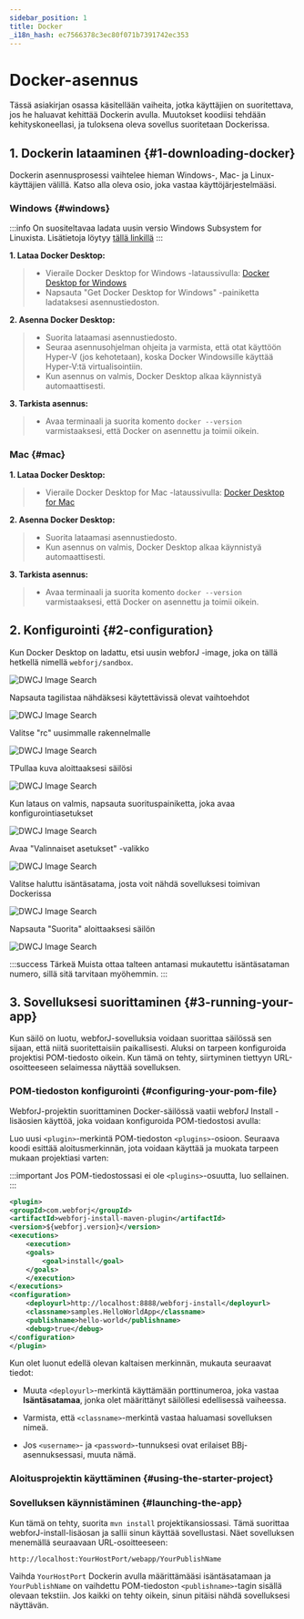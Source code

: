 ```yaml
---
sidebar_position: 1
title: Docker
_i18n_hash: ec7566378c3ec80f071b7391742ec353
---
```

# Docker-asennus

Tässä asiakirjan osassa käsitellään vaiheita, jotka käyttäjien on suoritettava, jos he haluavat kehittää Dockerin avulla. Muutokset koodiisi tehdään kehityskoneellasi, ja tuloksena oleva sovellus suoritetaan Dockerissa.

## 1. Dockerin lataaminen {#1-downloading-docker}

Dockerin asennusprosessi vaihtelee hieman Windows-, Mac- ja Linux-käyttäjien välillä. Katso alla oleva osio, joka vastaa käyttöjärjestelmääsi.

### Windows {#windows}

:::info
On suositeltavaa ladata uusin versio Windows Subsystem for Linuxista. Lisätietoja löytyy [tällä linkillä](https://learn.microsoft.com/en-us/windows/wsl/install)
:::

**1. Lataa Docker Desktop:**
>- Vieraile Docker Desktop for Windows -lataussivulla: [Docker Desktop for Windows](https://www.docker.com/products/docker-desktop/)
>- Napsauta "Get Docker Desktop for Windows" -painiketta ladataksesi asennustiedoston.

**2. Asenna Docker Desktop:**
>- Suorita lataamasi asennustiedosto.
>- Seuraa asennusohjelman ohjeita ja varmista, että otat käyttöön Hyper-V (jos kehotetaan), koska Docker Windowsille käyttää Hyper-V:tä virtualisointiin.
>- Kun asennus on valmis, Docker Desktop alkaa käynnistyä automaattisesti.

**3. Tarkista asennus:**
>- Avaa terminaali ja suorita komento `docker --version` varmistaaksesi, että Docker on asennettu ja toimii oikein.

### Mac {#mac}

**1. Lataa Docker Desktop:**
>- Vieraile Docker Desktop for Mac -lataussivulla: [Docker Desktop for Mac](https://www.docker.com/products/docker-desktop/)

**2. Asenna Docker Desktop:**
>- Suorita lataamasi asennustiedosto.
>- Kun asennus on valmis, Docker Desktop alkaa käynnistyä automaattisesti.

**3. Tarkista asennus:**
>- Avaa terminaali ja suorita komento `docker --version` varmistaaksesi, että Docker on asennettu ja toimii oikein.

## 2. Konfigurointi {#2-configuration}

Kun Docker Desktop on ladattu, etsi uusin webforJ -image, joka on tällä hetkellä nimellä `webforj/sandbox`.

![DWCJ Image Search](/img/bbj-installation/docker/Step_1l.png#rounded-border)

Napsauta tagilistaa nähdäksesi käytettävissä olevat vaihtoehdot

![DWCJ Image Search](/img/bbj-installation/docker/Step_2l.png#rounded-border)

Valitse "rc" uusimmalle rakennelmalle

![DWCJ Image Search](/img/bbj-installation/docker/Step_3l.png#rounded-border)

TPullaa kuva aloittaaksesi säilösi

![DWCJ Image Search](/img/bbj-installation/docker/Step_4l.png#rounded-border)

Kun lataus on valmis, napsauta suorituspainiketta, joka avaa konfigurointiasetukset

![DWCJ Image Search](/img/bbj-installation/docker/Step_5l.png#rounded-border)

Avaa "Valinnaiset asetukset" -valikko

![DWCJ Image Search](/img/bbj-installation/docker/Step_6l.png#rounded-border)

Valitse haluttu isäntäsatama, josta voit nähdä sovelluksesi toimivan Dockerissa

![DWCJ Image Search](/img/bbj-installation/docker/Step_7l.png#rounded-border)

Napsauta "Suorita" aloittaaksesi säilön

![DWCJ Image Search](/img/bbj-installation/docker/Step_8l.png#rounded-border)

:::success Tärkeä
Muista ottaa talteen antamasi mukautettu isäntäsataman numero, sillä sitä tarvitaan myöhemmin.
:::

## 3. Sovelluksesi suorittaminen {#3-running-your-app}

Kun säilö on luotu, webforJ-sovelluksia voidaan suorittaa säilössä sen sijaan, että niitä suoritettaisiin paikallisesti. Aluksi on tarpeen konfiguroida projektisi POM-tiedosto oikein. Kun tämä on tehty, siirtyminen tiettyyn URL-osoitteeseen selaimessa näyttää sovelluksen.

### POM-tiedoston konfigurointi {#configuring-your-pom-file}

WebforJ-projektin suorittaminen Docker-säilössä vaatii webforJ Install -lisäosien käyttöä, joka voidaan konfiguroida POM-tiedostosi avulla:

Luo uusi `<plugin>`-merkintä POM-tiedoston `<plugins>`-osioon. Seuraava koodi esittää aloitusmerkinnän, jota voidaan käyttää ja muokata tarpeen mukaan projektiasi varten:

:::important
Jos POM-tiedostossasi ei ole `<plugins>`-osuutta, luo sellainen.
:::

```xml
<plugin>
<groupId>com.webforj</groupId>
<artifactId>webforj-install-maven-plugin</artifactId>
<version>${webforj.version}</version>
<executions>
    <execution>
    <goals>
        <goal>install</goal>
    </goals>
    </execution>
</executions>
<configuration>
    <deployurl>http://localhost:8888/webforj-install</deployurl>
    <classname>samples.HelloWorldApp</classname>
    <publishname>hello-world</publishname>
    <debug>true</debug>
</configuration>
</plugin>
```

Kun olet luonut edellä olevan kaltaisen merkinnän, mukauta seuraavat tiedot:

- Muuta `<deployurl>`-merkintä käyttämään porttinumeroa, joka vastaa **Isäntäsatamaa**, jonka olet määrittänyt säilöllesi edellisessä vaiheessa.

- Varmista, että `<classname>`-merkintä vastaa haluamasi sovelluksen nimeä.

- Jos `<username>`- ja `<password>`-tunnuksesi ovat erilaiset BBj-asennuksessasi, muuta nämä.

### Aloitusprojektin käyttäminen {#using-the-starter-project}

<ComponentArchetype
project="bbj-hello-world"
/>

### Sovelluksen käynnistäminen {#launching-the-app}

Kun tämä on tehty, suorita `mvn install` projektikansiossasi. Tämä suorittaa webforJ-install-lisäosan ja sallii sinun käyttää sovellustasi. Näet sovelluksen menemällä seuraavaan URL-osoitteeseen:

`http://localhost:YourHostPort/webapp/YourPublishName`

Vaihda `YourHostPort` Dockerin avulla määrittämääsi isäntäsatamaan ja `YourPublishName` on vaihdettu POM-tiedoston `<publishname>`-tagin sisällä olevaan tekstiin. Jos kaikki on tehty oikein, sinun pitäisi nähdä sovelluksesi näyttävän.
